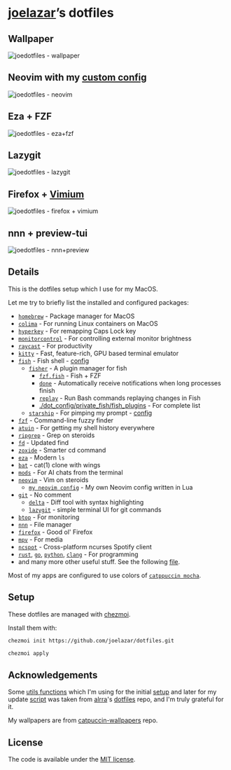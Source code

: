 # [joelazar](https://github.com/joelazar)’s dotfiles

## Wallpaper

![joedotfiles - wallpaper](https://github.com/joelazar/dotfiles/assets/16268238/bfa565ef-ebcd-467c-927d-7293a74324b8)

## Neovim with my [custom config](https://github.com/joelazar/nvim-config)

![joedotfiles - neovim](https://github.com/joelazar/dotfiles/assets/16268238/9a81f29a-1929-43d7-a87a-ae2da28469d3)

## Eza + FZF

![joedotfiles - eza+fzf](https://github.com/joelazar/dotfiles/assets/16268238/c40498f8-e082-4c21-9b96-c31ed56df758)

## Lazygit

![joedotfiles - lazygit](https://github.com/joelazar/dotfiles/assets/16268238/d5728557-8192-44ce-a88d-d076827e9f38)

## Firefox + [Vimium](https://addons.mozilla.org/en-US/firefox/addon/vimium-ff/)

![joedotfiles - firefox + vimium](https://github.com/joelazar/dotfiles/assets/16268238/b95dfd66-9ee7-42a7-b2c2-76c190ea0a3a)

## nnn + preview-tui

![joedotfiles - nnn+preview](https://github.com/joelazar/dotfiles/assets/16268238/bec3b981-766a-4013-b00a-4a8d09154e6d)

## Details

This is the dotfiles setup which I use for my MacOS.

Let me try to briefly list the installed and configured packages:

- [`homebrew`](https://brew.sh/) - Package manager for MacOS
- [`colima`](https://github.com/abiosoft/colima) - For running Linux containers on MacOS
- [`hyperkey`](https://hyperkey.app/) - For remapping Caps Lock key
- [`monitorcontrol`](https://github.com/MonitorControl/MonitorControl) - For controlling external monitor brightness
- [`raycast`](https://raycast.com/) - For productivity
- [`kitty`](https://sw.kovidgoyal.net/kitty/) - Fast, feature-rich, GPU based terminal emulator
- [`fish`](https://fishshell.com/) - Fish shell - [config](dot_config/private_fish)
  - [`fisher`](https://github.com/jorgebucaran/fisher) - A plugin manager for fish
    - [`fzf.fish`](https://github.com/PatrickF1/fzf.fish) - Fish + FZF
    - [`done`](https://github.com/franciscolourenco/done) - Automatically receive notifications when long processes finish
    - [`replay`](https://github.com/jorgebucaran/replay.fish) - Run Bash commands replaying changes in Fish
    - [./dot_config/private_fish/fish_plugins](dot_config/private_fish/fish_plugins) - For complete list
  - [`starship`](https://github.com/starship/starship) - For pimping my prompt - [config](dot_config/starship.toml)
- [`fzf`](https://github.com/junegunn/fzf) - Command-line fuzzy finder
- [`atuin`](https://github.com/atuinsh/atuin) - For getting my shell history everywhere
- [`ripgrep`](https://github.com/BurntSushi/ripgrep) - Grep on steroids
- [`fd`](https://github.com/sharkdp/fd) - Updated find
- [`zoxide`](https://github.com/ajeetdsouza/zoxide) - Smarter cd command
- [`eza`](https://github.com/eza-community/eza) - Modern `ls`
- [`bat`](https://github.com/sharkdp/bat) - cat(1) clone with wings
- [`mods`](https://github.com/charmbracelet/mods/) - For AI chats from the terminal
- [`neovim`](https://neovim.io/) - Vim on steroids
  - [`my neovim config`](https://github.com/joelazar/nvim-config) - My own Neovim config written in Lua
- [`git`](https://git-scm.com/) - No comment
  - [`delta`](https://github.com/dandavison/delta) - Diff tool with syntax highlighting
  - [`lazygit`](https://github.com/jesseduffield/lazygit) - simple terminal UI for git commands
- [`btop`](https://github.com/aristocratos/btop) - For monitoring
- [`nnn`](https://github.com/jarun/nnn) - File manager
- [`firefox`](https://www.mozilla.org/en-GB/firefox/) - Good ol' Firefox
- [`mpv`](https://mpv.io/) - For media
- [`ncspot`](https://github.com/hrkfdn/ncspot) - Cross-platform ncurses Spotify client
- [`rust`](https://www.rust-lang.org/), [`go`](https://golang.org/), [`python`](https://www.python.org/), [`clang`](https://clang.llvm.org/) - For programming
- and many more other useful stuff. See the following [file](run_once_install_packages.sh).

Most of my apps are configured to use colors of [`catppuccin mocha`](https://github.com/catppuccin).

## Setup

These dotfiles are managed with [chezmoi](https://github.com/twpayne/chezmoi).

Install them with:

```sh
chezmoi init https://github.com/joelazar/dotfiles.git

chezmoi apply
```

## Acknowledgements

Some [utils functions](scripts/) which I'm using for the initial [setup](run_once_install_packages.sh) and later for my update [script](private_dot_local/bin/executable_update_everything) was taken from [alrra](https://github.com/alrra)'s [dotfiles](https://github.com/alrra/dotfiles) repo, and I'm truly grateful for it.

My wallpapers are from [catpuccin-wallpapers](https://github.com/zhichaoh/catppuccin-wallpapers) repo.

## License

The code is available under the [MIT license](LICENSE).
